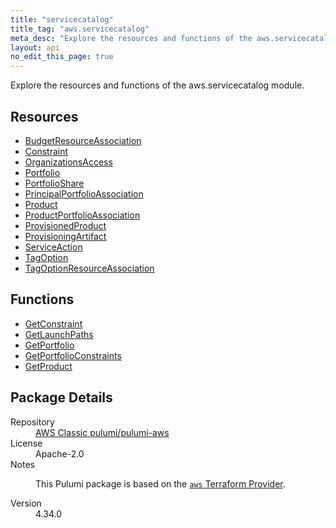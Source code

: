 ```yaml
---
title: "servicecatalog"
title_tag: "aws.servicecatalog"
meta_desc: "Explore the resources and functions of the aws.servicecatalog module."
layout: api
no_edit_this_page: true
---
```


<!-- WARNING: this file was generated by Pulumi Docs Generator. -->
<!-- Do not edit by hand unless you're certain you know what you are doing! -->

Explore the resources and functions of the aws.servicecatalog module.

<h2 id="resources">Resources</h2>
<ul class="api">
    <li><a href="budgetresourceassociation/" title="BudgetResourceAssociation"><span class="api-symbol api-symbol--resource"></span>BudgetResourceAssociation</a></li>
    <li><a href="constraint/" title="Constraint"><span class="api-symbol api-symbol--resource"></span>Constraint</a></li>
    <li><a href="organizationsaccess/" title="OrganizationsAccess"><span class="api-symbol api-symbol--resource"></span>OrganizationsAccess</a></li>
    <li><a href="portfolio/" title="Portfolio"><span class="api-symbol api-symbol--resource"></span>Portfolio</a></li>
    <li><a href="portfolioshare/" title="PortfolioShare"><span class="api-symbol api-symbol--resource"></span>PortfolioShare</a></li>
    <li><a href="principalportfolioassociation/" title="PrincipalPortfolioAssociation"><span class="api-symbol api-symbol--resource"></span>PrincipalPortfolioAssociation</a></li>
    <li><a href="product/" title="Product"><span class="api-symbol api-symbol--resource"></span>Product</a></li>
    <li><a href="productportfolioassociation/" title="ProductPortfolioAssociation"><span class="api-symbol api-symbol--resource"></span>ProductPortfolioAssociation</a></li>
    <li><a href="provisionedproduct/" title="ProvisionedProduct"><span class="api-symbol api-symbol--resource"></span>ProvisionedProduct</a></li>
    <li><a href="provisioningartifact/" title="ProvisioningArtifact"><span class="api-symbol api-symbol--resource"></span>ProvisioningArtifact</a></li>
    <li><a href="serviceaction/" title="ServiceAction"><span class="api-symbol api-symbol--resource"></span>ServiceAction</a></li>
    <li><a href="tagoption/" title="TagOption"><span class="api-symbol api-symbol--resource"></span>TagOption</a></li>
    <li><a href="tagoptionresourceassociation/" title="TagOptionResourceAssociation"><span class="api-symbol api-symbol--resource"></span>TagOptionResourceAssociation</a></li>
</ul>

<h2 id="functions">Functions</h2>
<ul class="api">
    <li><a href="getconstraint/" title="GetConstraint"><span class="api-symbol api-symbol--function"></span>GetConstraint</a></li>
    <li><a href="getlaunchpaths/" title="GetLaunchPaths"><span class="api-symbol api-symbol--function"></span>GetLaunchPaths</a></li>
    <li><a href="getportfolio/" title="GetPortfolio"><span class="api-symbol api-symbol--function"></span>GetPortfolio</a></li>
    <li><a href="getportfolioconstraints/" title="GetPortfolioConstraints"><span class="api-symbol api-symbol--function"></span>GetPortfolioConstraints</a></li>
    <li><a href="getproduct/" title="GetProduct"><span class="api-symbol api-symbol--function"></span>GetProduct</a></li>
</ul>

<h2 id="package-details">Package Details</h2>
<dl class="package-details">
	<dt>Repository</dt>
	<dd><a href="https://github.com/pulumi/pulumi-aws">AWS Classic pulumi/pulumi-aws</a></dd>
	<dt>License</dt>
	<dd>Apache-2.0</dd>
	<dt>Notes</dt>
	<dd><p>This Pulumi package is based on the <a href="https://github.com/hashicorp/terraform-provider-aws"><code>aws</code> Terraform Provider</a>.</p>
</dd>
	<dt>Version</dt>
	<dd>4.34.0</dd>
</dl>

